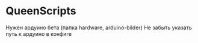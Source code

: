 # QueenScripts

Нужен ардуино бета (папка hardware, arduino-bilder)
Не забыть указать путь к ардуино в конфиге
